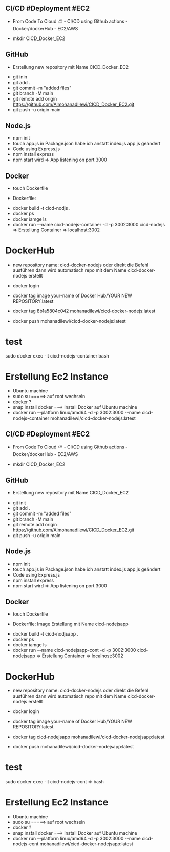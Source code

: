 

## CI/CD #Deployment #EC2

* From Code To Cloud ⛅️ - CI/CD using Github actions - Docker/dockerHub - EC2/AWS

- mkdir CICD_Docker_EC2
 
## GitHub
* Erstellung new repository mit Name CICD_Docker_EC2
- git inin
- git add .
- git commit -m "added files"
- git branch -M main
- git remote add origin https://github.com/AlmohanadIlewi/CICD_Docker_EC2.git
- git push -u origin main

## Node.js
 - npm init
 - touch app.js in Package.json habe ich anstatt index.js app.js geändert 
 -  Code using Express.js
 - npm install express
 - npm start wird => App listening on port 3000

 ## Docker 
 - touch Dockerfile
 * Dockerfile:
 - docker build -t cicd-nodjs .
 - docker ps
 - docker iamge ls
 - docker run --name cicd-nodejs-container -d -p 3002:3000  cicd-nodejs => Erstellung Container =>
   localhost:3002

 # DockerHub
 - new repository name: cicd-docker-nodejs oder direkt die Befehl ausführen dann wird automatisch repo
   mit dem Name cicd-docker-nodejs erstellt 
   
 - docker login

 - docker tag image your-name of Docker Hub/YOUR NEW REPOSITORY:latest

 - docker tag 8b1a5804c042 mohanadilewi/cicd-docker-nodejs:latest
 - docker push mohanadilewi/cicd-docker-nodejs:latest

 # test 
 sudo docker exec -it cicd-nodejs-container bash
 
 # Erstellung Ec2 Instance

- Ubuntu machine
- sudo su =====> auf root wechseln
- docker ?
- snap install docker ===> Install Docker auf Ubuntu machine
- docker run --platform linux/amd64 -d -p 3002:3000 --name cicd-nodejs-container mohanadilewi/cicd-docker-nodejs:latest


## CI/CD #Deployment #EC2

* From Code To Cloud ⛅️ - CI/CD using Github actions - Docker/dockerHub - EC2/AWS

- mkdir CICD_Docker_EC2
 
## GitHub
* Erstellung new repository mit Name CICD_Docker_EC2
- git init
- git add .
- git commit -m "added files"
- git branch -M main
- git remote add origin https://github.com/AlmohanadIlewi/CICD_Docker_EC2.git
- git push -u origin main

## Node.js
 - npm init
 - touch app.js in Package.json habe ich anstatt index.js app.js geändert 
 -  Code using Express.js
 - npm install express
 - npm start wird => App listening on port 3000

 ## Docker 
 - touch Dockerfile
 * Dockerfile:
  Image Erstellung mit Name cicd-nodejsapp
 - docker build -t cicd-nodjsapp .
 - docker ps
 - docker iamge ls
 - docker run --name cicd-nodejsapp-cont -d -p 3002:3000  cicd-nodejsapp                => Erstellung Container =>
   localhost:3002

 # DockerHub
 - new repository name: cicd-docker-nodejs oder direkt die Befehl ausführen dann wird automatisch repo
   mit dem Name cicd-docker-nodejs erstellt 
   
 - docker login

 - docker tag image your-name of Docker Hub/YOUR NEW REPOSITORY:latest

 - docker tag  cicd-nodejsapp mohanadilewi/cicd-docker-nodejsapp:latest
 - docker push  mohanadilewi/cicd-docker-nodejsapp:latest

 # test 
 sudo docker exec -it cicd-nodejs-cont           =>  bash
 
 # Erstellung Ec2 Instance

- Ubuntu machine
- sudo su =====> auf root wechseln
- docker ?
- snap install docker ===> Install Docker auf Ubuntu machine
- docker run --platform linux/amd64 -d -p 3002:3000 --name cicd-nodejs-cont mohanadilewi/cicd-docker-nodejsapp:latest


